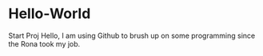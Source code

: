 # Hello-World
Start Proj
Hello, I am using Github to brush up on some programming since the Rona took my job. 
